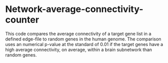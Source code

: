 # Network-average-connectivity-counter
This code compares the average connectivity of a target gene list in a defined edge-file to random genes in the human genome. The comparison uses an numerical p-value at the standard of 0.01 if the target genes have a high average connectivity, on average, within a brain subnetwork than random genes.
